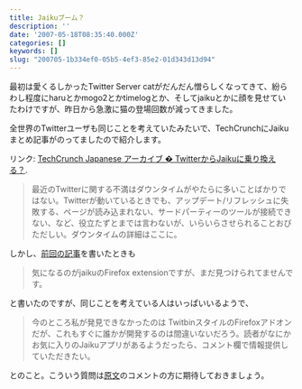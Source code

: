 ```yaml
---
title: Jaikuブーム？
description: ''
date: '2007-05-18T08:35:40.000Z'
categories: []
keywords: []
slug: "200705-1b334ef0-05b5-4ef3-85e2-01d343d13d94"
---
```

最初は愛くるしかったTwitter Server catがだんだん憎らしくなってきて、紛らわし程度にharuとかmogo2とかtimelogとか、そしてjaikuとかに顔を見せていたわけですが、昨日から急激に猫の登場回数が減ってきました。

全世界のTwitterユーザも同じことを考えていたみたいで、TechCrunchにJaikuまとめ記事がのってましたので紹介します。

リンク: [TechCrunch Japanese アーカイブ � TwitterからJaikuに乗り換える？](http://jp.techcrunch.com/archives/making-the-switch-from-twitter-to-jaiku/ "TechCrunch Japanese アーカイブ � TwitterからJaikuに乗り換える？").

> 最近のTwitterに関する不満はダウンタイムがやたらに多いことばかりではない。Twitterが動いているときでも、アップデート/リフレッシュに失敗する、ページが読み込まれない、サードパーティーのツールが接続できない、など、役立たずとまでは言わないが、いらいらさせられることおびただしい。ダウンタイムの詳細はここに。

しかし、[前回の記事](http://blog.qli.jp/2007/05/jaiku_api_4199.html)を書いたときも

> 気になるのがjaikuのFirefox extensionですが、まだ見つけられてませんです。

と書いたのですが、同じことを考えている人はいっぱいいるようで、

> 今のところ私が発見できなかったのは TwitbinスタイルのFirefoxアドオンだが、これもすぐに誰かが開発するのは間違いないだろう。読者がなにかお気に入りのJaikuアプリがあるようだったら、コメント欄で情報提供していただきたい。

とのこと。こういう質問は[原文](http://www.techcrunch.com/2007/05/17/making-the-switch-from-twitter-to-jaiku/)のコメントの方に期待しておきましょう。